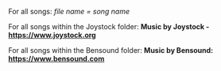For all songs:
*file name = song name*



For all songs within the Joystock folder:
**Music by Joystock - https://www.joystock.org**


For all songs within the Bensound folder:
**Music by Bensound: https://www.bensound.com**


